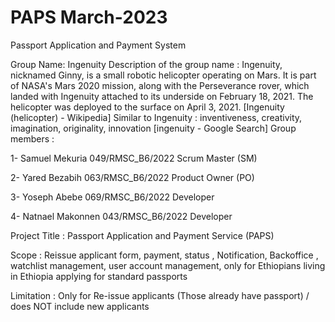 # PAPS March-2023
Passport Application and Payment System

Group Name: Ingenuity 
Description of the group name : Ingenuity, nicknamed Ginny, is a small robotic helicopter operating on Mars. It is part of NASA's Mars 2020 mission, along with the Perseverance rover, which landed with Ingenuity attached to its underside on February 18, 2021. The helicopter was deployed to the surface on April 3, 2021. [Ingenuity (helicopter) - Wikipedia]
Similar to Ingenuity : inventiveness, creativity, imagination, originality, innovation [ingenuity - Google Search]
Group members : 

1- Samuel Mekuria	049/RMSC_B6/2022		Scrum Master (SM)

2- Yared Bezabih	063/RMSC_B6/2022		Product Owner (PO)

3- Yoseph Abebe	069/RMSC_B6/2022		Developer

4- Natnael Makonnen	043/RMSC_B6/2022 	Developer


Project Title : Passport Application and Payment Service (PAPS)

Scope : Reissue applicant form, payment, status , Notification, Backoffice , watchlist management, user account management,
only for Ethiopians living in Ethiopia applying for standard passports 

Limitation : Only for Re-issue applicants (Those already have passport) / does NOT include new applicants
